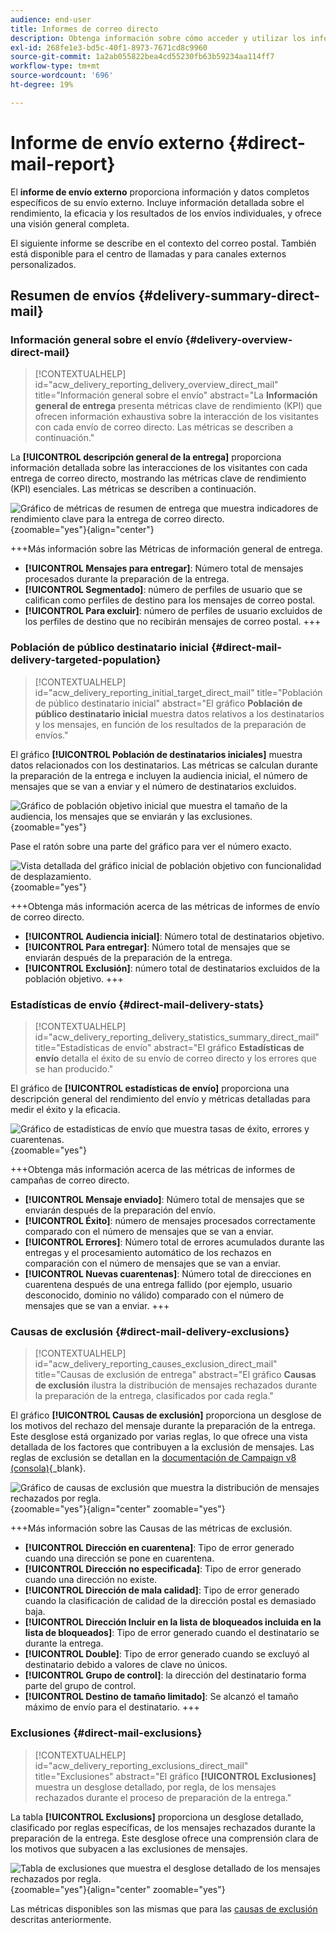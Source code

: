 ```yaml
---
audience: end-user
title: Informes de correo directo
description: Obtenga información sobre cómo acceder y utilizar los informes de correo directo
exl-id: 268fe1e3-bd5c-40f1-8973-7671cd8c9960
source-git-commit: 1a2ab055822bea4cd55230fb63b59234aa114ff7
workflow-type: tm+mt
source-wordcount: '696'
ht-degree: 19%

---
```


# Informe de envío externo {#direct-mail-report}

El **informe de envío externo** proporciona información y datos completos específicos de su envío externo. Incluye información detallada sobre el rendimiento, la eficacia y los resultados de los envíos individuales, y ofrece una visión general completa.

El siguiente informe se describe en el contexto del correo postal. También está disponible para el centro de llamadas y para canales externos personalizados.

## Resumen de envíos {#delivery-summary-direct-mail}

### Información general sobre el envío {#delivery-overview-direct-mail}

>[!CONTEXTUALHELP]
>id="acw_delivery_reporting_delivery_overview_direct_mail"
>title="Información general sobre el envío"
>abstract="La **Información general de entrega** presenta métricas clave de rendimiento (KPI) que ofrecen información exhaustiva sobre la interacción de los visitantes con cada envío de correo directo. Las métricas se describen a continuación."

La **[!UICONTROL descripción general de la entrega]** proporciona información detallada sobre las interacciones de los visitantes con cada entrega de correo directo, mostrando las métricas clave de rendimiento (KPI) esenciales. Las métricas se describen a continuación.

![Gráfico de métricas de resumen de entrega que muestra indicadores de rendimiento clave para la entrega de correo directo.](assets/direct-overview.png){zoomable="yes"}{align="center"}

+++Más información sobre las Métricas de información general de entrega.

* **[!UICONTROL Mensajes para entregar]**: Número total de mensajes procesados durante la preparación de la entrega.
* **[!UICONTROL Segmentado]**: número de perfiles de usuario que se califican como perfiles de destino para los mensajes de correo postal.
* **[!UICONTROL Para excluir]**: número de perfiles de usuario excluidos de los perfiles de destino que no recibirán mensajes de correo postal.
+++

### Población de público destinatario inicial {#direct-mail-delivery-targeted-population}

>[!CONTEXTUALHELP]
>id="acw_delivery_reporting_initial_target_direct_mail"
>title="Población de público destinatario inicial"
>abstract="El gráfico **Población de público destinatario inicial** muestra datos relativos a los destinatarios y los mensajes, en función de los resultados de la preparación de envíos."

El gráfico **[!UICONTROL Población de destinatarios iniciales]** muestra datos relacionados con los destinatarios. Las métricas se calculan durante la preparación de la entrega e incluyen la audiencia inicial, el número de mensajes que se van a enviar y el número de destinatarios excluidos.

![Gráfico de población objetivo inicial que muestra el tamaño de la audiencia, los mensajes que se enviarán y las exclusiones.](assets/direct-mail-delivery-targeted-population.png){zoomable="yes"}

Pase el ratón sobre una parte del gráfico para ver el número exacto.

![Vista detallada del gráfico inicial de población objetivo con funcionalidad de desplazamiento.](assets/direct-mail-delivery-targeted-population_2.png){zoomable="yes"}

+++Obtenga más información acerca de las métricas de informes de envío de correo directo.

* **[!UICONTROL Audiencia inicial]**: Número total de destinatarios objetivo.
* **[!UICONTROL Para entregar]**: Número total de mensajes que se enviarán después de la preparación de la entrega.
* **[!UICONTROL Exclusión]**: número total de destinatarios excluidos de la población objetivo.
+++

### Estadísticas de envío {#direct-mail-delivery-stats}

>[!CONTEXTUALHELP]
>id="acw_delivery_reporting_delivery_statistics_summary_direct_mail"
>title="Estadísticas de envío"
>abstract="El gráfico **Estadísticas de envío** detalla el éxito de su envío de correo directo y los errores que se han producido."

El gráfico de **[!UICONTROL estadísticas de envío]** proporciona una descripción general del rendimiento del envío y métricas detalladas para medir el éxito y la eficacia.

![Gráfico de estadísticas de envío que muestra tasas de éxito, errores y cuarentenas.](assets/direct-mail-delivery-stats.png){zoomable="yes"}

+++Obtenga más información acerca de las métricas de informes de campañas de correo directo.

* **[!UICONTROL Mensaje enviado]**: Número total de mensajes que se enviarán después de la preparación del envío.
* **[!UICONTROL Éxito]**: número de mensajes procesados correctamente comparado con el número de mensajes que se van a enviar.
* **[!UICONTROL Errores]**: Número total de errores acumulados durante las entregas y el procesamiento automático de los rechazos en comparación con el número de mensajes que se van a enviar.
* **[!UICONTROL Nuevas cuarentenas]**: Número total de direcciones en cuarentena después de una entrega fallido (por ejemplo, usuario desconocido, dominio no válido) comparado con el número de mensajes que se van a enviar.
+++

### Causas de exclusión {#direct-mail-delivery-exclusions}

>[!CONTEXTUALHELP]
>id="acw_delivery_reporting_causes_exclusion_direct_mail"
>title="Causas de exclusión de entrega"
>abstract="El gráfico **Causas de exclusión** ilustra la distribución de mensajes rechazados durante la preparación de la entrega, clasificados por cada regla."

El gráfico **[!UICONTROL Causas de exclusión]** proporciona un desglose de los motivos del rechazo del mensaje durante la preparación de la entrega. Este desglose está organizado por varias reglas, lo que ofrece una vista detallada de los factores que contribuyen a la exclusión de mensajes. Las reglas de exclusión se detallan en la [documentación de Campaign v8 (consola)](https://experienceleague.adobe.com/docs/campaign/campaign-v8/send/failures/delivery-failures.html?lang=es#email-error-types){_blank}.

![Gráfico de causas de exclusión que muestra la distribución de mensajes rechazados por regla.](assets/direct-mail-delivery-exclusions.png){zoomable="yes"}{align="center" zoomable="yes"}

+++Más información sobre las Causas de las métricas de exclusión.

* **[!UICONTROL Dirección en cuarentena]**: Tipo de error generado cuando una dirección se pone en cuarentena.
* **[!UICONTROL Dirección no especificada]**: Tipo de error generado cuando una dirección no existe.
* **[!UICONTROL Dirección de mala calidad]**: Tipo de error generado cuando la clasificación de calidad de la dirección postal es demasiado baja.
* **[!UICONTROL Dirección Incluir en la lista de bloqueados incluida en la lista de bloqueados]**: Tipo de error generado cuando el destinatario se durante la entrega.
* **[!UICONTROL Double]**: Tipo de error generado cuando se excluyó al destinatario debido a valores de clave no únicos.
* **[!UICONTROL Grupo de control]**: la dirección del destinatario forma parte del grupo de control.
* **[!UICONTROL Destino de tamaño limitado]**: Se alcanzó el tamaño máximo de envío para el destinatario.
+++

### Exclusiones {#direct-mail-exclusions}

>[!CONTEXTUALHELP]
>id="acw_delivery_reporting_exclusions_direct_mail"
>title="Exclusiones"
>abstract="El gráfico **[!UICONTROL Exclusiones]** muestra un desglose detallado, por regla, de los mensajes rechazados durante el proceso de preparación de la entrega."

La tabla **[!UICONTROL Exclusions]** proporciona un desglose detallado, clasificado por reglas específicas, de los mensajes rechazados durante la preparación de la entrega. Este desglose ofrece una comprensión clara de los motivos que subyacen a las exclusiones de mensajes.

![Tabla de exclusiones que muestra el desglose detallado de los mensajes rechazados por regla.](assets/direct-mail-exclusions.png){zoomable="yes"}{align="center" zoomable="yes"}

Las métricas disponibles son las mismas que para las [causas de exclusión](#direct-mail-delivery-exclusions) descritas anteriormente.